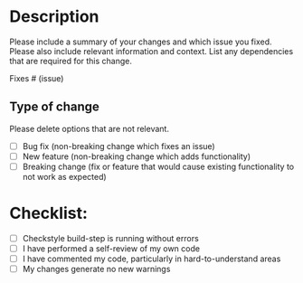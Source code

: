 # Description

Please include a summary of your changes and which issue you fixed. Please also include relevant information and context.
List any dependencies that are required for this change.

Fixes # (issue)

## Type of change

Please delete options that are not relevant.

- [ ] Bug fix (non-breaking change which fixes an issue)
- [ ] New feature (non-breaking change which adds functionality)
- [ ] Breaking change (fix or feature that would cause existing functionality to not work as expected)

# Checklist:

- [ ] Checkstyle build-step is running without errors
- [ ] I have performed a self-review of my own code
- [ ] I have commented my code, particularly in hard-to-understand areas
- [ ] My changes generate no new warnings
